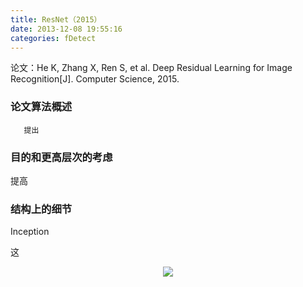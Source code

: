 ```yaml
---
title: ResNet（2015）
date: 2013-12-08 19:55:16
categories: fDetect
---
```


<script type="text/javascript" src="http://cdn.mathjax.org/mathjax/latest/MathJax.js?config=default"></script>

论文：He K, Zhang X, Ren S, et al. Deep Residual Learning for Image Recognition[J]. Computer Science, 2015.

### 论文算法概述

       提出

### 目的和更高层次的考虑

   提高


### 结构上的细节

   Inception

   这

<center><img src="{{ site.baseurl }}/images/pdDetect/googlenet1.png"></center>


